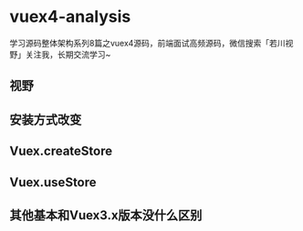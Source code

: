 # vuex4-analysis

学习源码整体架构系列8篇之vuex4源码，前端面试高频源码，微信搜索「若川视野」关注我，长期交流学习~

## 视野

## 安装方式改变

## Vuex.createStore

## Vuex.useStore

## 其他基本和Vuex3.x版本没什么区别